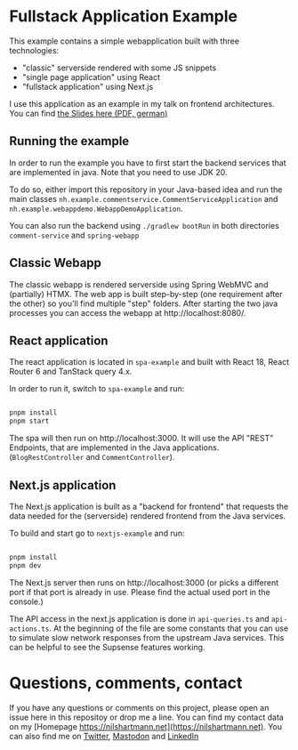 # Fullstack Application Example

This example contains a simple webapplication built with three technologies:

- "classic" serverside rendered with some JS snippets
- "single page application" using React
- "fullstack application" using Next.js

I use this application as an example in my  talk on frontend architectures. You can find [the Slides here (PDF, german)](https://react.schule/saa2023)

## Running the example

In order to run the example you have to first start the backend services that are implemented in java. Note that you need to use JDK 20.

To do so, either import this repository in your Java-based idea and run the main classes `nh.example.commentservice.CommentServiceApplication`
and `nh.example.webappdemo.WebappDemoApplication`.

You can also run the backend using `./gradlew bootRun` in both directories `comment-service` and `spring-webapp`

## Classic Webapp

The classic webapp is rendered serverside using Spring WebMVC and (partially) HTMX.
The web app is built step-by-step (one requirement after the other) so you'll find multiple "step" folders.
After starting the two java processes you can access the webapp at http://localhost:8080/.

## React application

The react application is located in `spa-example` and built with React 18, React Router 6 and TanStack query 4.x.

In order to run it, switch to `spa-example` and run:

```bash

pnpm install
pnpm start
```

The spa will then run on http://localhost:3000. It will use the API "REST" Endpoints, that are implemented in the Java applications. (`BlogRestController` and `CommentController`).

## Next.js application

The Next.js application is built as a "backend for frontend" that requests the data needed for the (serverside) rendered frontend from the Java services.

To build and start go to `nextjs-example` and run:

```bash

pnpm install
pnpm dev
```

The Next.js server then runs on http://localhost:3000 (or picks a different port if that port is already in use. Please find the actual used port in the console.)

The API access in the next.js application is done in `api-queries.ts` and `api-actions.ts`. At the beginning of the file are some constants that you can use to simulate slow network responses from the upstream Java services. This can be helpful to see the Supsense features working.

# Questions, comments, contact

If you have any questions or comments on this project, please open an issue here in this repositoy or drop me a line. You can find my contact data on my [Homepage https://nilshartmann.net](https://nilshartmann.net). You can also find me on [Twitter](https://twitter.com/nilshartmann), [Mastodon](https://norden.social/@nilshartmann) and [LinkedIn](https://www.linkedin.com/in/nils-hartmann-2a5738252/)


